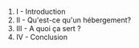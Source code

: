 1. I - Introduction
2. II - Qu'est-ce qu'un hébergement? 
3. III - A quoi ça sert ? 
4. IV - Conclusion